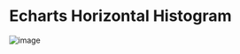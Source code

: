 # Echarts Horizontal Histogram

![image](https://user-images.githubusercontent.com/30305964/222869339-fcf663e4-1431-4bc3-a1df-f8e2ce39db76.png)
